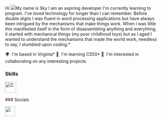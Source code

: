 Hi ![](https://user-images.githubusercontent.com/18350557/176309783-0785949b-9127-417c-8b55-ab5a4333674e.gif)My name is Sky
I am an aspiring developer
I'm currently learning to program. I've loved technology for longer than I can remember. Before double digits I was fluent in word processing applications but have always been intrigued by the mechanisms that make things work. When I was little this manifested itself in the form of disassembling anything and everything, it started with mechanical things (my poor childhood toys) but as I aged I wanted to understand the mechanisms that made the world work, needless to say, I stumbled upon coding.* 

🌍  I'm based in Virginia* 
🧠  I'm learning CS50* 
🤝  I'm interested in collaborating on any interesting projects

### Skills

<p align="left"><a href="https://docs.microsoft.com/en-us/cpp/?view=msvc-170" target="_blank" rel="noreferrer"><img src="https://raw.githubusercontent.com/danielcranney/readme-generator/main/public/icons/skills/c-colored.svg" width="36" height="36" alt="C" /></a></p>
### Socials<p align="left"> <a href="https://www.github.com/ThePunkSky" target="_blank" rel="noreferrer"><img src="https://raw.githubusercontent.com/danielcranney/readme-generator/main/public/icons/socials/github.svg" width="32" height="32" /></a></p>
